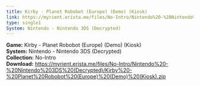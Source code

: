 ```yaml
---
title: Kirby - Planet Robobot (Europe) (Demo) (Kiosk)
link: https://myrient.erista.me/files/No-Intro/Nintendo%20-%20Nintendo%203DS%20(Decrypted)/Kirby%20-%20Planet%20Robobot%20(Europe)%20(Demo)%20(Kiosk).zip
type: single1
System: Nintendo - Nintendo 3DS (Decrypted)
---
```

<b>Game:</b> Kirby - Planet Robobot (Europe) (Demo) (Kiosk)<br>
<b>System:</b> Nintendo - Nintendo 3DS (Decrypted)<br>
<b>Collection:</b> No-Intro<br>
<b>Download:</b> https://myrient.erista.me/files/No-Intro/Nintendo%20-%20Nintendo%203DS%20(Decrypted)/Kirby%20-%20Planet%20Robobot%20(Europe)%20(Demo)%20(Kiosk).zip